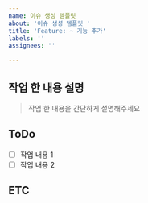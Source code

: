 ```yaml
---
name: 이슈 생성 템플릿
about: '이슈 생성 템플릿 '
title: 'Feature: ~ 기능 추가'
labels: ''
assignees: ''

---
```


## 작업 한 내용 설명
> 작업 한 내용을 간단하게 설명해주세요

## ToDo
- [ ] 작업 내용 1
- [ ] 작업 내용 2

## ETC
